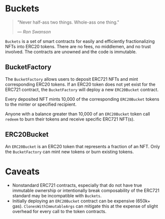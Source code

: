 # Buckets

> "Never half-ass two things. Whole-ass one thing."
> 
> — <cite>Ron Swanson<cite>

`Buckets` is a set of smart contracts for easily and efficiently fractionalizing NFTs into ERC20 tokens. There are no fees, no middlemen, and no trust involved. The contracts are unowned and the code is immutable.

## BucketFactory
The `BucketFactory` allows users to deposit ERC721 NFTs and mint corresponding ERC20 tokens. If an ERC20 token does not yet exist for the ERC721 contract, the `BucketFactory` will deploy a new `ERC20Bucket` contract. 

Every deposited NFT mints 10,000 of the corresponding `ERC20Bucket` tokens to the minter or specified recipient.

Anyone with a balance greater than 10,000 of an `ERC20Bucket` token call `redeem` to burn their tokens and receive specific ERC721 NFT(s).

## ERC20Bucket
An `ERC20Bucket` is an ERC20 token that represents a fraction of an NFT. Only the `BucketFactory` can mint new tokens or burn existing tokens.

# Caveats

- Nonstandard ERC721 contracts, especially that do not have true immutable ownership or intentionally break composability of the ERC721 standard may be incompatible with `Buckets`.
- Initially deploying an `ERC20Bucket` contract can be expensive (650k+ gas). `ClonesWithImmutableArgs` can mitigate this at the expense of slight overhead for every call to the token contracts.